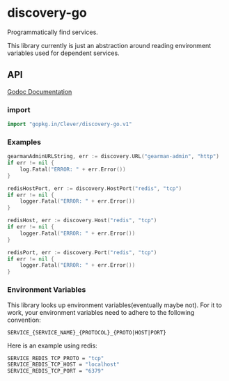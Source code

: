 # discovery-go

Programmatically find services.

This library currently is just an abstraction around reading environment variables used for dependent services.



## API

[Godoc Documentation](http://godoc.org/github.com/Clever/discovery-go)

### import

```go
import "gopkg.in/Clever/discovery-go.v1"
```

### Examples

```go
gearmanAdminURLString, err := discovery.URL("gearman-admin", "http")
if err != nil {
    log.Fatal("ERROR: " + err.Error())
}

redisHostPort, err := discovery.HostPort("redis", "tcp")
if err != nil {
    logger.Fatal("ERROR: " + err.Error())
}

redisHost, err := discovery.Host("redis", "tcp")
if err != nil {
    logger.Fatal("ERROR: " + err.Error())
}

redisPort, err := discovery.Port("redis", "tcp")
if err != nil {
    logger.Fatal("ERROR: " + err.Error())
}
```

### Environment Variables

This library looks up environment variables(eventually maybe not). For it to work, your environment variables need to adhere to the following convention:

```
SERVICE_{SERVICE_NAME}_{PROTOCOL}_{PROTO|HOST|PORT}
```

Here is an example using redis:
```bash
SERVICE_REDIS_TCP_PROTO = "tcp"
SERVICE_REDIS_TCP_HOST = "localhost"
SERVICE_REDIS_TCP_PORT = "6379"
```

